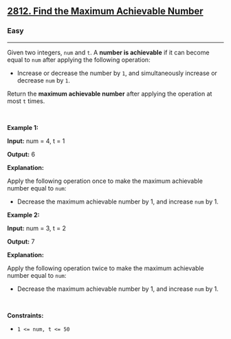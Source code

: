 <h2><a href="https://leetcode.com/problems/find-the-maximum-achievable-number">2812. Find the Maximum Achievable Number</a></h2><h3>Easy</h3><hr><p>Given two integers, <code>num</code> and <code>t</code>. A <strong>number is achievable</strong> if it can become equal to <code>num</code> after applying the following operation:</p>

<ul>
	<li>Increase or decrease the number by <code>1</code>, and simultaneously increase or decrease <code>num</code> by <code>1</code>.</li>
</ul>

<p>Return the <strong>maximum achievable number</strong> after applying the operation at most <code>t</code> times.</p>

<p>&nbsp;</p>
<p><strong class="example">Example 1:</strong></p>

<div class="example-block">
<p><strong>Input:</strong> <span class="example-io">num = 4, t = 1</span></p>

<p><strong>Output:</strong> <span class="example-io">6</span></p>

<p><strong>Explanation:</strong></p>

<p>Apply the following operation once to make the maximum achievable number equal to <code>num</code>:</p>

<ul>
	<li>Decrease the maximum achievable number by 1, and increase <code>num</code> by 1.</li>
</ul>
</div>

<p><strong class="example">Example 2:</strong></p>

<div class="example-block">
<p><strong>Input:</strong> <span class="example-io">num = 3, t = 2</span></p>

<p><strong>Output:</strong> <span class="example-io">7</span></p>

<p><strong>Explanation:</strong></p>

<p>Apply the following operation twice to make the maximum achievable number equal to <code>num</code>:</p>

<ul>
	<li>Decrease the maximum achievable number by 1, and increase <code>num</code> by 1.</li>
</ul>
</div>

<p>&nbsp;</p>
<p><strong>Constraints:</strong></p>

<ul>
	<li><code>1 &lt;= num, t&nbsp;&lt;= 50</code></li>
</ul>
